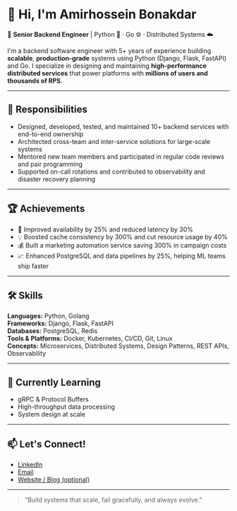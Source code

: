 # 👋 Hi, I'm Amirhossein Bonakdar

🎯 **Senior Backend Engineer** | Python 🐍 · Go ⚙️ · Distributed Systems ☁️

I'm a backend software engineer with 5+ years of experience building **scalable**, **production-grade** systems using Python (Django, Flask, FastAPI) and Go. I specialize in designing and maintaining **high-performance distributed services** that power platforms with **millions of users and thousands of RPS**.

---

## 💼 Responsibilities
- Designed, developed, tested, and maintained 10+ backend services with end-to-end ownership
- Architected cross-team and inter-service solutions for large-scale systems
- Mentored new team members and participated in regular code reviews and pair programming
- Supported on-call rotations and contributed to observability and disaster recovery planning

---

## 🏆 Achievements
- 🚀 Improved availability by 25% and reduced latency by 30%
- 💡 Boosted cache consistency by 300% and cut resource usage by 40%
- 💰 Built a marketing automation service saving 300% in campaign costs
- 📈 Enhanced PostgreSQL and data pipelines by 25%, helping ML teams ship faster

---

## 🛠️ Skills
**Languages:** Python, Golang  
**Frameworks:** Django, Flask, FastAPI  
**Databases:** PostgreSQL, Redis  
**Tools & Platforms:** Docker, Kubernetes, CI/CD, Git, Linux  
**Concepts:** Microservices, Distributed Systems, Design Patterns, REST APIs, Observability

---

## 🌱 Currently Learning
- gRPC & Protocol Buffers  
- High-throughput data processing  
- System design at scale

---

## 📫 Let's Connect!
- [LinkedIn](https://www.linkedin.com/in/your-link-here)  
- [Email](mailto:your.email@example.com)  
- [Website / Blog (optional)](https://your-website-here.com)

---

> “Build systems that scale, fail gracefully, and always evolve.”  
